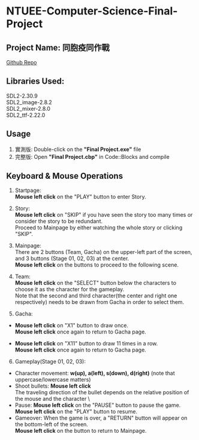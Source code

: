 # NTUEE-Computer-Science-Final-Project

## Project Name: 同胞疫同作戰
[Github Repo](https://github.com/bensonhsieh2006/NTUEE-Computer-Science-Final-Project)

## Libraries Used:
  SDL2-2.30.9 \
  SDL2_image-2.8.2 \
  SDL2_mixer-2.8.0 \
  SDL2_ttf-2.22.0

## Usage
1. 實測版: Double-click on the **"Final Project.exe"** file
2. 完整版: Open **"Final Project.cbp"** in Code::Blocks and compile

## Keyboard & Mouse Operations
1. Startpage: \
  **Mouse left click** on the "PLAY" button to enter Story. 


2. Story: \
  **Mouse left click** on "SKIP" if you have seen the story too many times or consider the story to be redundant. \
   Proceed to Mainpage by either watching the whole story or clicking "SKIP". 


3. Mainpage: \
  There are 2 buttons (Team, Gacha) on the upper-left part of the screen, and 3 buttons (Stage 01, 02, 03) at the center. \
  **Mouse left click** on the buttons to proceed to the following scene.


4. Team: \
  **Mouse left click** on the "SELECT" button below the characters to choose it as the character for the gameplay. \
  Note that the second and third character(the center and right one respectively) needs to be drawn from Gacha in order to select them.


5. Gacha:
  - **Mouse left click** on "X1" button to draw once. \
    **Mouse left click** once again to return to Gacha page.

  - **Mouse left click** on "X11" button to draw 11 times in a row. \
    **Mouse left click** once again to return to Gacha page.


6. Gameplay(Stage 01, 02, 03):
  - Character movement: **w(up), a(left), s(down), d(right)** (note that uppercase/lowercase matters) 
  - Shoot bullets:      **Mouse left click** \
                        The traveling direction of the bullet depends on the relative position of the mouse and the character \
  - Pause:              **Mouse left click** on the "PAUSE" button to pause the game. \
                        **Mouse left click** on the "PLAY" button to resume. 
  - Gameover:           When the game is over, a "RETURN" button will appear on the bottom-left of the screen. \
                        **Mouse left click** on the button to return to Mainpage. 